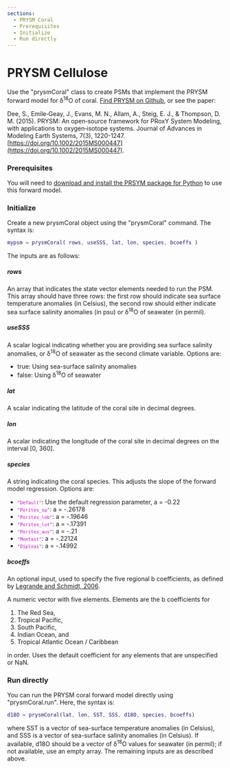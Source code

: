 ```yaml
---
sections:
  - PRYSM Coral
  - Prerequisites
  - Initialize
  - Run directly
---
```


# PRYSM Cellulose
Use the "prysmCoral" class to create PSMs that implement the PRYSM forward model for δ<sup>18</sup>O of coral. [Find PRYSM on Github](https://github.com/sylvia-dee/PRYSM), or see the paper:

Dee, S., Emile‐Geay, J., Evans, M. N., Allam, A., Steig, E. J., & Thompson, D. M. (2015). PRYSM: An open‐source framework for PRoxY System Modeling, with applications to oxygen‐isotope systems. Journal of Advances in Modeling Earth Systems, 7(3), 1220-1247. [https://doi.org/10.1002/2015MS000447](https://doi.org/10.1002/2015MS000447).

### Prerequisites

You will need to [download and install the PRSYM package for Python](prysm-setup) to use this forward model.

### Initialize
Create a new prysmCoral object using the "prysmCoral" command. The syntax is:
```matlab
mypsm = prysmCoral( rows, useSSS, lat, lon, species, bcoeffs )
```
The inputs are as follows:

##### rows
An array that indicates the state vector elements needed to run the PSM. This array should have three rows: the first row should indicate sea surface temperature anomalies (in Celsius), the second row should either indicate sea surface salinity anomalies (in psu) or δ<sup>18</sup>O of seawater (in permil).

##### useSSS
A scalar logical indicating whether you are providing sea surface salinity anomalies, or δ<sup>18</sup>O of seawater as the second climate variable. Options are:
* true: Using sea-surface salinity anomalies
* false: Using δ<sup>18</sup>O of seawater

##### lat
A scalar indicating the latitude of the coral site in decimal degrees.

##### lon
A scalar indicating the longitude of the coral site in decimal degrees on the interval [0, 360].

##### species
A string indicating the coral species. This adjusts the slope of the forward model regression. Options are:
* <code><span style="color:#cc00cc;font-size:0.875em">"Default"</span></code>: Use the default regression parameter, a = -0.22
* <code><span style="color:#cc00cc;font-size:0.875em">"Porites_sp"</span></code>: a = -.26178
* <code><span style="color:#cc00cc;font-size:0.875em">"Porites_lob"</span></code>: a = -.19646
* <code><span style="color:#cc00cc;font-size:0.875em">"Porites_lut"</span></code>: a = -.17391
* <code><span style="color:#cc00cc;font-size:0.875em">"Porites_aus"</span></code>: a = -.21
* <code><span style="color:#cc00cc;font-size:0.875em">"Montast"</span></code>: a = -.22124
* <code><span style="color:#cc00cc;font-size:0.875em">"Diploas"</span></code>: a = -.14992

##### bcoeffs
An optional input, used to specify the five regional b coefficients, as defined by [Legrande and Schmidt, 2006](https://doi.org/10.1029/2006GL026011).

A numeric vector with five elements. Elements are the b coefficients for
1. The Red Sea,
2. Tropical Pacific,
3. South Pacific,
4. Indian Ocean, and
5. Tropical Atlantic Ocean / Caribbean

in order. Uses the default coefficient for any elements that are unspecified or NaN.

### Run directly
You can run the PRYSM coral forward model directly using "prysmCoral.run". Here, the syntax is:
```matlab
d18O = prysmCoral(lat, lon, SST, SSS, d18O, species, bcoeffs)
```
where SST is a vector of sea-surface temperature anomalies (in Celsius), and SSS is a vector of sea-surface salinity anomalies (in Celsius). If available, d18O should be a vector of δ<sup>18</sup>O values for seawater (in permil); if not available, use an empty array. The remaining inputs are as described above.
